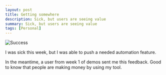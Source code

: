 ```yaml
---
layout: post
title: Getting somewhere
description: Sick, but users are seeing value
summary: Sick, but users are seeing value
tags: [Personal]
---
```


![Success](https://i.imgur.com/MKFzbyC.png)

I was sick this week, but I was able to push a needed automation feature.

In the meantime, a user from week 1 of demos sent me this feedback. Good to know that people are making money by using my tool.
